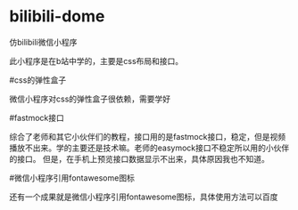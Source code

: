 # bilibili-dome
仿bilibili微信小程序

此小程序是在b站中学的，主要是css布局和接口。

#css的弹性盒子

微信小程序对css的弹性盒子很依赖，需要学好

#fastmock接口

综合了老师和其它小伙伴们的教程，接口用的是fastmock接口，稳定，但是视频播放不出来。学的主要还是技术嘛。老师的easymock接口不稳定所以用的小伙伴的接口。
但是，在手机上预览接口数据显示不出来，具体原因我也不知道。

#微信小程序引用fontawesome图标

还有一个成果就是微信小程序引用fontawesome图标，具体使用方法可以百度
